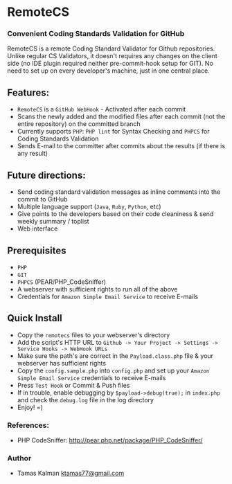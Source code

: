 RemoteCS
========

### Convenient Coding Standards Validation for GitHub

RemoteCS is a remote Coding Standard Validator for Github repositories. Unlike regular CS Validators, it doesn't requires any changes on the client side (no IDE plugin required neither pre-commit-hook setup for GIT).
No need to set up on every developer's machine, just in one central place.

## Features:

* ```RemoteCS``` is a ```GitHub WebHook``` - Activated after each commit
* Scans the newly added and the modified files after each commit (not the entire repository) on the committed branch
* Currently supports ```PHP```: ```PHP lint``` for Syntax Checking and ```PHPCS``` for Coding Standards Validation
* Sends E-mail to the committer after commits about the results (if there is any result)

## Future directions:

* Send coding standard validation messages as inline comments into the commit to GitHub
* Multiple language support (```Java```, ```Ruby```, ```Python```, etc)
* Give points to the developers based on their code cleaniness & send weekly summary / toplist
* Web interface

## Prerequisites

* ```PHP```
* ```GIT```
* ```PHPCS``` (PEAR/PHP_CodeSniffer)
* A webserver with sufficient rights to run all of the above
* Credentials for ```Amazon Simple Email Service``` to receive E-mails

## Quick Install

* Copy the ```remotecs``` files to your webserver's directory
* Add the script's HTTP URL to ```Github -> Your Project -> Settings -> Service Hooks -> WebHook URLs```
* Make sure the path's are correct in the ```Payload.class.php``` file & your webserver has sufficient rights
* Copy the ```config.sample.php``` into ```config.php``` and set up your ```Amazon Simple Email Service``` credentials to receive E-mails
* Press ```Test Hook``` or Commit & Push files
* If in trouble, enable debugging by ```$payload->debug(true);``` in ```index.php``` and check the ```debug.log``` file in the log directory
* Enjoy! =)

### References:
 
* PHP CodeSniffer: http://pear.php.net/package/PHP_CodeSniffer/

### Author

* Tamas Kalman <ktamas77@gmail.com>
